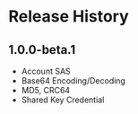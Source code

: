 # Release History

## 1.0.0-beta.1

* Account SAS
* Base64 Encoding/Decoding
* MD5, CRC64
* Shared Key Credential
